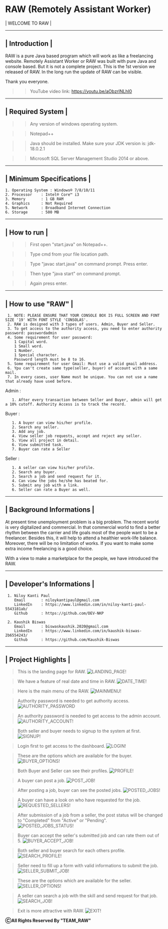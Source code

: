 # RAW (Remotely Assistant Worker)

| WELCOME TO RAW |

----------------
| Introduction |
----------------

RAW is a pure Java based program which will work as like a freelancing website. Remotely Assistant Worker or RAW was built with pure Java and console based. But it is not a complete project. This is the 1st version we released of RAW. In the long run the update of RAW can be visible.

Thank you everyone.


>> YouTube video link: https://youtu.be/aObzrlNLhI0


-------------------
| Required System |
-------------------

 >> Any version of windows operating system.
 
 >> Notepad++
 
 >> Java should be installed. Make sure your JDK version is: jdk-18.0.2.1
 
 >> Microsoft SQL Server Management Studio 2014 or above.

--------------------------
| Minimum Specifications |
--------------------------

    1. Operating System : Windows® 7/8/10/11
    2. Processor	: Intel® Core™ i3
    3. Memory		: 1 GB RAM
    4. Graphics		: Not Required
    5. Network		: Broadband Internet Connection
    6. Storage		: 500 MB

--------------
| How to run |
--------------

 >> First open "start.java" on Notepad++.
 
 >> Type cmd from your file location path.
 
 >> Type "javac start.java" on command prompt. Press enter.
 
 >> Then type "java start" on command prompt.
 
 >> Again press enter.

--------------------
| How to use "RAW" |
--------------------

	 1. NOTE: PLEASE ENSURE THAT YOUR CONSOLE BOX IS FULL SCREEN AND FONT SIZE '19' WITH FONT STYLE 'CONSOLAS'.
	 2. RAW is designed with 3 types of users. Admin, Buyer and Seller.
	 3. To get access to the authority access, you need to enter authority password: passwordadmin
	 4. Some requirement for user password:
		1 Capital word.
		1 Small word.
		1 Number.
		1 Special character.
		Password length must be 8 to 16.
	 5. Some requirement for user Gmail: Must use a valid gmail address.
	 6. Ypu can't create same type(seller, buyer) of account with a same mail.
	 7. In every cases, user Name must be unique. You can not use a name that already have used before.

   Admin :
   
	   1. After every transaction between Seller and Buyer, admin will get a 10% cutoff. Authority Access is to track the record.

   Buyer :
   
	   1. A buyer can view his/her profile.
	   2. Search any seller.
	   3. Add any job.
	   4. View seller job requests, accept and reject any seller.
	   5. View all project in detail.
	   6. View submitted task.
	   7. Buyer can rate a Seller 
 
   Seller :
   
	   1. A seller can view his/her profile.
	   2. Search any buyer.
	   3. Search a job and send request for it.
	   4. Can view the jobs he/she has beated for.
	   5. Submit any job with a link.
	   6. Seller can rate a Buyer as well.

---------------------------
| Background Informations |
---------------------------

At present time unemployment problem is a big problem. The recent world is very digitalized and commercial. In that commercial world to find a better rhythm between the carrier and life goals most of the people want to be a freelancer. Besides this, it will help to attend a healthier work-life balance. Moreover, there will be no limitation of works. If you want to make some extra income freelancing is a good choice.

With a view to make a marketplace for the people, we have introduced the RAW.

----------------------------
| Developer's Informations |
----------------------------

	 1. Niloy Kanti Paul
		Email		: niloykantipaul@gmail.com
		LinkedIn	: https://www.linkedin.com/in/niloy-kanti-paul-5543181ab/
		Github		: https://github.com/DEV-NKP

	 2. Kaushik Biswas
		Email		: biswaskaushik.2020@gmail.com
		LinkedIn	: https://www.linkedin.com/in/kaushik-biswas-2b6554243/
		Github		: https://github.com/Kaushik-Biswas


		
----------------------
| Project Highlights |
----------------------

> This is the landing page for RAW.
![LANDING_PAGE!](README_IMAGE/landing_page.PNG)

> We have a feature of real date and time in RAW.
![DATE_TIME!](README_IMAGE/date_time.PNG)

> Here is the main menu of the RAW.
![MAINMENU!](README_IMAGE/mainmenu.PNG)

> Authority password is needed to get authority access.
![AUTHORITY_PASSWORD](README_IMAGE/authority_password.PNG)

> An authority password is needed to get access to the admin account.
![AUTHORITY_ACCOUNT!](README_IMAGE/authority_account.PNG)

> Both seller and buyer needs to signup to the system at first.
![SIGNUP!](README_IMAGE/signup.PNG)

> Login first to get access to the dashboard.
![LOGIN!](README_IMAGE/login.PNG)

> These are the options which are available for the buyer.
![BUYER_OPTIONS!](README_IMAGE/buyer_options.PNG)

> Both Buyer and Seller can see their profiles.
![PROFILE!](README_IMAGE/profile.PNG)

> A buyer can post a job.
![POST_JOB!](README_IMAGE/post_job.PNG)

> After posting a job, buyer can see the posted jobs.
![POSTED_JOBS!](README_IMAGE/posted_jobs.PNG)

> A buyer can have a look on who have requested for the job.
![REQUESTED_SELLERS!](README_IMAGE/requested_sellers.PNG)

> After submission of a job from a seller, the post status will be changed to "Completed" from "Active" or "Pending".
![POSTED_JOBS_STATUS!](README_IMAGE/posted_jobs_status.PNG)

> Buyer can accept the seller's submitted job and can rate them out of 5.
![BUYER_ACCEPT_JOB!](README_IMAGE/buyer_accept_job.PNG)

> Both seller and buyer search for each others profile.
![SEARCH_PROFILE!](README_IMAGE/search_profile.PNG)

> Seller need to fill up a form with valid informations to submit the job.
![SELLER_SUBMIT_JOB!](README_IMAGE/seller_submit_job.PNG)

> These are the options which are available for the seller.
![SELLER_OPTIONS!](README_IMAGE/seller_options.PNG)

> A seller can search a job with the skill and send request for that job.
![SEARCH_JOB!](README_IMAGE/search_job.PNG)

> Exit is more attractive with RAW.
![EXIT!](README_IMAGE/exit.PNG)


********************************************ⒸAll Rights Reserved By "TEAM_RAW"********************************************


